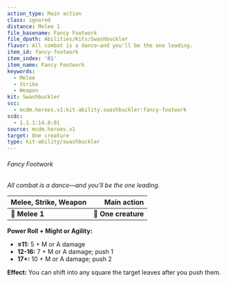 ```yaml
---
action_type: Main action
class: ignored
distance: Melee 1
file_basename: Fancy Footwork
file_dpath: Abilities/Kits/Swashbuckler
flavor: All combat is a dance—and you'll be the one leading.
item_id: fancy-footwork
item_index: '01'
item_name: Fancy Footwork
keywords:
  - Melee
  - Strike
  - Weapon
kit: Swashbuckler
scc:
  - mcdm.heroes.v1:kit-ability.swashbuckler:fancy-footwork
scdc:
  - 1.1.1:14.8:01
source: mcdm.heroes.v1
target: One creature
type: kit-ability/swashbuckler
---
```


###### Fancy Footwork

*All combat is a dance—and you'll be the one leading.*

| **Melee, Strike, Weapon** |     **Main action** |
| ------------------------- | ------------------: |
| **📏 Melee 1**            | **🎯 One creature** |

**Power Roll + Might or Agility:**

- **≤11:** 5 + M or A damage
- **12-16:** 7 + M or A damage; push 1
- **17+:** 10 + M or A damage; push 2

**Effect:** You can shift into any square the target leaves after you push them.
